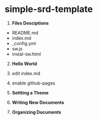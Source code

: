# simple-srd-template

1. __Files Desciptions__

  - README.md
  - index.md
  - _config.yml
  - sw.js
  - instal-sw.html

2. __Hello World__

  1. edit index.md
  2. enable github-pages

3. __Settting a Theme__

4. __Writing New Documents__

5. __Organizing Documents__
